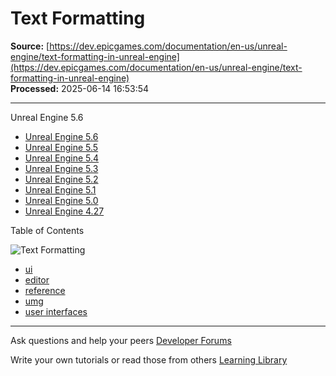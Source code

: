 # Text Formatting

**Source:** [https://dev.epicgames.com/documentation/en-us/unreal-engine/text-formatting-in-unreal-engine](https://dev.epicgames.com/documentation/en-us/unreal-engine/text-formatting-in-unreal-engine)  
**Processed:** 2025-06-14 16:53:54

---

Unreal Engine 5.6

-   [Unreal Engine 5.6](/documentation/en-us/unreal-engine/text-formatting-in-unreal-engine?application_version=5.6)
-   [Unreal Engine 5.5](/documentation/en-us/unreal-engine/text-formatting-in-unreal-engine?application_version=5.5)
-   [Unreal Engine 5.4](/documentation/en-us/unreal-engine/text-formatting-in-unreal-engine?application_version=5.4)
-   [Unreal Engine 5.3](/documentation/en-us/unreal-engine/text-formatting-in-unreal-engine?application_version=5.3)
-   [Unreal Engine 5.2](/documentation/en-us/unreal-engine/text-formatting-in-unreal-engine?application_version=5.2)
-   [Unreal Engine 5.1](/documentation/en-us/unreal-engine/text-formatting-in-unreal-engine?application_version=5.1)
-   [Unreal Engine 5.0](/documentation/en-us/unreal-engine/text-formatting-in-unreal-engine?application_version=5.0)
-   [Unreal Engine 4.27](/documentation/en-us/unreal-engine/text-formatting-in-unreal-engine?application_version=4.27)

Table of Contents

![Text Formatting](https://dev.epicgames.com/community/api/documentation/image/1ae586ac-4274-49c0-ace5-e87e6149c1cd?resizing_type=fill&width=1920&height=335)

-   [ui](https://documentation-assets-ssr/community/search?query=ui)
-   [editor](https://documentation-assets-ssr/community/search?query=editor)
-   [reference](https://documentation-assets-ssr/community/search?query=reference)
-   [umg](https://documentation-assets-ssr/community/search?query=umg)
-   [user interfaces](https://documentation-assets-ssr/community/search?query=user%20interfaces)

---

Ask questions and help your peers [Developer Forums](https://forums.unrealengine.com/categories?tag=unreal-engine)

Write your own tutorials or read those from others [Learning Library](https://documentation-assets-ssr/community/unreal-engine/learning)